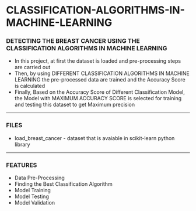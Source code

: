 # CLASSIFICATION-ALGORITHMS-IN-MACHINE-LEARNING

### DETECTING THE BREAST CANCER USING THE CLASSIFICATION ALGORITHMS IN MACHINE LEARNING

- In this project, at first the dataset is loaded and pre-processing steps are carried out
- Then, by using DIFFERENT CLASSIFICATION ALGORITHMS IN MACHINE LEARNING the pre-processed data are trained and the Accuracy Score is calculated
- Finally, Based on the Accuracy Score of Different Classification Model, the Model with MAXIMUM ACCURACY SCORE is selected for training and testing this dataset to get Maximum precision

-----

### FILES

- load_breast_cancer - dataset that is avaiable in scikit-learn python library

-----

### FEATURES

- Data Pre-Processing
- Finding the Best Classification Algorithm
- Model Training
- Model Testing
- Model Validation

